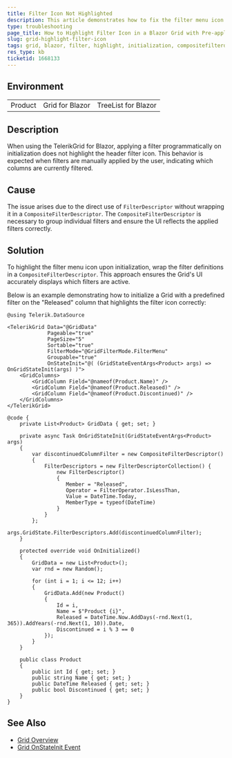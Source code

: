 ```yaml
---
title: Filter Icon Not Highlighted 
description: This article demonstrates how to fix the filter menu icon not being highlighted when filters are applied programmatically.
type: troubleshooting
page_title: How to Highlight Filter Icon in a Blazor Grid with Pre-applied Filters
slug: grid-highlight-filter-icon
tags: grid, blazor, filter, highlight, initialization, compositefilterdescriptor
res_type: kb
ticketid: 1668133
---
```


## Environment

<table>
    <tbody>
	    <tr>
	    	<td>Product</td>
	    	<td>Grid for Blazor</td>
                <td>TreeList for Blazor</td>
	    </tr>
    </tbody>
</table>

## Description

When using the TelerikGrid for Blazor, applying a filter programmatically on initialization does not highlight the header filter icon. This behavior is expected when filters are manually applied by the user, indicating which columns are currently filtered.

## Cause

The issue arises due to the direct use of `FilterDescriptor` without wrapping it in a `CompositeFilterDescriptor`. The `CompositeFilterDescriptor` is necessary to group individual filters and ensure the UI reflects the applied filters correctly.

## Solution

To highlight the filter menu icon upon initialization, wrap the filter definitions in a `CompositeFilterDescriptor`. This approach ensures the Grid's UI accurately displays which filters are active.

Below is an example demonstrating how to initialize a Grid with a predefined filter on the "Released" column that highlights the filter icon correctly:

```RAZOR
@using Telerik.DataSource

<TelerikGrid Data="@GridData"
             Pageable="true"
             PageSize="5"
             Sortable="true"
             FilterMode="@GridFilterMode.FilterMenu"
             Groupable="true"
             OnStateInit="@( (GridStateEventArgs<Product> args) => OnGridStateInit(args) )">
    <GridColumns>
        <GridColumn Field="@nameof(Product.Name)" />
        <GridColumn Field="@nameof(Product.Released)" />
        <GridColumn Field="@nameof(Product.Discontinued)" />
    </GridColumns>
</TelerikGrid>

@code {
    private List<Product> GridData { get; set; }

    private async Task OnGridStateInit(GridStateEventArgs<Product> args)
    {
        var discontinuedColumnFilter = new CompositeFilterDescriptor()
        {
            FilterDescriptors = new FilterDescriptorCollection() {
                new FilterDescriptor()
                {
                   Member = "Released",
                   Operator = FilterOperator.IsLessThan,
                   Value = DateTime.Today,
                   MemberType = typeof(DateTime)
                }
            }
        };
        args.GridState.FilterDescriptors.Add(discontinuedColumnFilter);
    }

    protected override void OnInitialized()
    {
        GridData = new List<Product>();
        var rnd = new Random();

        for (int i = 1; i <= 12; i++)
        {
            GridData.Add(new Product()
            {
                Id = i,
                Name = $"Product {i}",
                Released = DateTime.Now.AddDays(-rnd.Next(1, 365)).AddYears(-rnd.Next(1, 10)).Date,
                Discontinued = i % 3 == 0
            });
        }
    }

    public class Product
    {
        public int Id { get; set; }
        public string Name { get; set; }
        public DateTime Released { get; set; }
        public bool Discontinued { get; set; }
    }
}
```

## See Also

- [Grid Overview](https://docs.telerik.com/blazor-ui/components/grid/overview)
- [Grid OnStateInit Event](https://docs.telerik.com/blazor-ui/components/grid/state#onstateinit)

